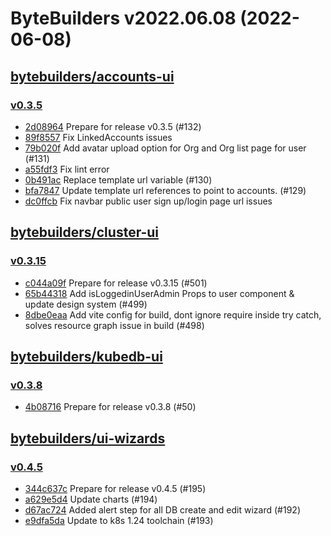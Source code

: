 # ByteBuilders v2022.06.08 (2022-06-08)


## [bytebuilders/accounts-ui](https://github.com/bytebuilders/accounts-ui)

### [v0.3.5](https://github.com/bytebuilders/accounts-ui/releases/tag/v0.3.5)

- [2d08964](https://github.com/bytebuilders/accounts-ui/commit/2d08964) Prepare for release v0.3.5 (#132)
- [89f8557](https://github.com/bytebuilders/accounts-ui/commit/89f8557) Fix LinkedAccounts issues
- [79b020f](https://github.com/bytebuilders/accounts-ui/commit/79b020f) Add avatar upload option for Org and Org list page for user (#131)
- [a55fdf3](https://github.com/bytebuilders/accounts-ui/commit/a55fdf3) Fix lint error
- [0b491ac](https://github.com/bytebuilders/accounts-ui/commit/0b491ac) Replace template url variable (#130)
- [bfa7847](https://github.com/bytebuilders/accounts-ui/commit/bfa7847) Update template url references to point to accounts.<domain> (#129)
- [dc0ffcb](https://github.com/bytebuilders/accounts-ui/commit/dc0ffcb) Fix navbar public user sign up/login page url issues



## [bytebuilders/cluster-ui](https://github.com/bytebuilders/cluster-ui)

### [v0.3.15](https://github.com/bytebuilders/cluster-ui/releases/tag/v0.3.15)

- [c044a09f](https://github.com/bytebuilders/cluster-ui/commit/c044a09f) Prepare for release v0.3.15 (#501)
- [65b44318](https://github.com/bytebuilders/cluster-ui/commit/65b44318) Add isLoggedinUserAdmin Props to user component & update design system (#499)
- [8dbe0eaa](https://github.com/bytebuilders/cluster-ui/commit/8dbe0eaa) Add vite config for build, dont ignore require inside try catch, solves resource graph issue in build (#498)



## [bytebuilders/kubedb-ui](https://github.com/bytebuilders/kubedb-ui)

### [v0.3.8](https://github.com/bytebuilders/kubedb-ui/releases/tag/v0.3.8)

- [4b08716](https://github.com/bytebuilders/kubedb-ui/commit/4b08716) Prepare for release v0.3.8 (#50)



## [bytebuilders/ui-wizards](https://github.com/bytebuilders/ui-wizards)

### [v0.4.5](https://github.com/bytebuilders/ui-wizards/releases/tag/v0.4.5)

- [344c637c](https://github.com/bytebuilders/ui-wizards/commit/344c637c) Prepare for release v0.4.5 (#195)
- [a629e5d4](https://github.com/bytebuilders/ui-wizards/commit/a629e5d4) Update charts (#194)
- [d67ac724](https://github.com/bytebuilders/ui-wizards/commit/d67ac724) Added alert step for all DB create and edit wizard (#192)
- [e9dfa5da](https://github.com/bytebuilders/ui-wizards/commit/e9dfa5da) Update to k8s 1.24 toolchain (#193)



